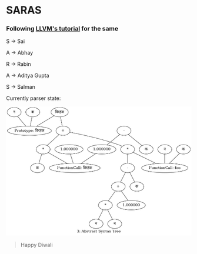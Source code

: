 # SARAS
### Following [LLVM's tutorial](https://www.llvm.org/docs/tutorial/MyFirstLanguageFrontend/) for the same

S -> Sai

A -> Abhay

R -> Rabin

A -> Aditya Gupta

S -> Salman

Currently parser state:

![Graph](graphs/graph.png)

> Happy Diwali
